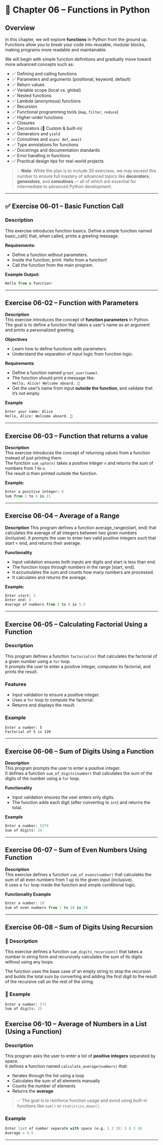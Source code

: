 # 📘 Chapter 06 – Functions in Python

## Overview

In this chapter, we will explore **functions** in Python from the ground up.  
Functions allow you to break your code into reusable, modular blocks, making programs more readable and maintainable.

We will begin with simple function definitions and gradually move toward more advanced concepts such as:

- ✅ Defining and calling functions  
- ✅ Parameters and arguments (positional, keyword, default)  
- ✅ Return values  
- ✅ Variable scope (local vs. global)  
- ✅ Nested functions  
- ✅ Lambda (anonymous) functions  
- ✅ Recursion  
- ✅ Functional programming tools (`map`, `filter`, `reduce`)  
- ✅ Higher-order functions  
- ✅ Closures  
- ✅ Decorators (🔶 Custom & built-in)  
- ✅ Generators and `yield`  
- ✅ Coroutines and `async def`, `await`  
- ✅ Type annotations for functions  
- ✅ Docstrings and documentation standards  
- ✅ Error handling in functions  
- ✅ Practical design tips for real-world projects

> 💡 **Note**: While the plan is to include 30 exercises, we may exceed this number to ensure full mastery of advanced topics like **decorators**, **generators**, and **coroutines** — all of which are essential for intermediate to advanced Python development.

---
## ✅ Exercise 06‑01 – Basic Function Call
### Description
This exercise introduces function basics.
Define a simple function named basic_call() that, when called, prints a greeting message.

**Requirements:**
- Define a function without parameters.
- Inside the function, print: Hello from a function!
- Call the function from the main program.

**Example Output:**
```python
Hello from a function!
```
---
## Exercise 06-02 – Function with Parameters

**Description**  
This exercise introduces the concept of **function parameters** in Python.  
The goal is to define a function that takes a user's name as an argument and prints a personalized greeting.

**Objectives**  
- Learn how to define functions with parameters.
- Understand the separation of input logic from function logic.

**Requirements**  
- Define a function named `greet_user(name)`.
- The function should print a message like:  
  `Hello, Alice! Welcome aboard. 👋`
- Get the user’s name from input **outside the function**, and validate that it’s not empty.

**Example**
```python
Enter your name: Alice
Hello, Alice! Welcome aboard. 👋
```
---
## Exercise 06-03 – Function that returns a value

**Description**  
This exercise introduces the concept of returning values from a function instead of just printing them.  
The function `sum_upto(n)` takes a positive integer `n` and returns the sum of numbers from 1 to `n`.  
The result is then printed outside the function.


**Example:**
```python
Enter a positive integer: 6
Sum from 1 to 6 is 21
```
---
## Exercise 06-04 – Average of a Range

**Description**
This program defines a function average_range(start, end) that calculates the average of all integers between two given numbers (inclusive).
It prompts the user to enter two valid positive integers such that start < end, and returns their average.

**Functionality**

- Input validation ensures both inputs are digits and start is less than end.
- The function loops through numbers in the range [start, end].
- It accumulates the sum and counts how many numbers are processed.
- It calculates and returns the average.

**Example:**
```python
Enter start: 3
Enter end: 8
Average of numbers from 3 to 8 is 5.5
```
---
## Exercise 06-05 – Calculating Factorial Using a Function

### Description  
This program defines a function `factorial(n)` that calculates the factorial of a given number using a `for` loop.  
It prompts the user to enter a positive integer, computes its factorial, and prints the result.

### Features
- Input validation to ensure a positive integer.
- Uses a `for` loop to compute the factorial.
- Returns and displays the result.

### Example
```pyhon
Enter a number: 5
Factorial of 5 is 120
```
---
## Exercise 06-06 – Sum of Digits Using a Function

**Description**  
This program prompts the user to enter a positive integer.  
It defines a function `sum_of_digits(number)` that calculates the sum of the digits of the number using a `for` loop.

**Functionality**
- Input validation ensures the user enters only digits.
- The function adds each digit (after converting to `int`) and returns the total.

**Example**
```python
Enter a number: 5379
Sum of digits: 24
```
---
## Exercise 06-07 – Sum of Even Numbers Using Function

**Description**  
This exercise defines a function `sum_of_evens(number)` that calculates the sum of all even numbers from 1 up to the given input (inclusive).  
It uses a `for` loop inside the function and simple conditional logic.


**Functionality Example**
```python
Enter a number: 10
Sum of even numbers from 1 to 10 is 30
```
---
## Exercise 06-08 – Sum of Digits Using Recursion

### 📝 Description
This exercise defines a function `sum_digits_recursion()` that takes a number in string form and recursively calculates the sum of its digits without using any loops.

The function uses the base case of an empty string to stop the recursion and builds the total sum by converting and adding the first digit to the result of the recursive call on the rest of the string.

### 📌 Example
```python
Enter a number: 573
Sum of digits: 15
```
## Exercise 06-10 – Average of Numbers in a List (Using a Function)

### Description
This program asks the user to enter a list of **positive integers** separated by space.  
It defines a function named `calculate_average(numbers)` that:

- Iterates through the list using a loop
- Calculates the sum of all elements manually
- Counts the number of elements
- Returns the **average**

> ✅ The goal is to reinforce function usage and avoid using built-in functions like `sum()` or `statistics.mean()`.


### Example
```python
Enter list of number separate with space (e.g. 1 2 3): 5 8 3 10
Average = 6.5
```
---
